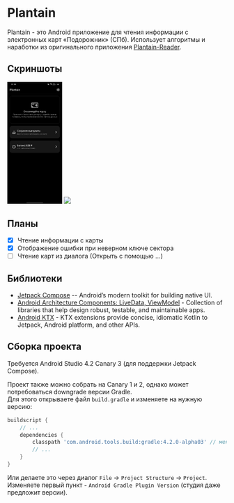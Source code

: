 # Plantain

Plantain - это Android приложение для чтения информации с электронных карт «Подорожник» (СПб).
Использует алгоритмы и наработки из оригинального приложения [Plantain-Reader](https://github.com/krikunts/plantainreader).

## Скриншоты
<img  src="https://raw.githubusercontent.com/enxy0/Plantain/master/.github/home.jpg?raw=true"  width=25% /> <img  src="https://raw.githubusercontent.com/enxy0/Plantain/master/.github/info.jpg?raw=true"  width=25% />

## Планы
-   [x] Чтение информации с карты
-   [x] Отображение ошибки при неверном ключе сектора
-   [ ] Чтение карт из диалога (Открыть с помощью ...)

## Библиотеки
*   [Jetpack Compose](https://developer.android.com/jetpack/compose) -- Android’s modern toolkit for building native UI.
*   [Android Architecture Components: LiveData, ViewModel](https://developer.android.com/topic/libraries/architecture) - Collection of libraries that help design robust, testable, and maintainable apps.
*   [Android KTX](https://developer.android.com/kotlin/ktx) - KTX extensions provide concise, idiomatic Kotlin to Jetpack, Android platform, and other APIs.

## Сборка проекта
Требуется Android Studio 4.2 Canary 3 (для поддержки Jetpack Compose).

Проект также можно собрать на Canary 1 и 2, однако может потребоваться downgrade версии Gradle.  
Для этого открываете файл `build.gradle` и изменяете на нужную версию:
```groovy
buildscript {
    // ...
    dependencies {
        classpath 'com.android.tools.build:gradle:4.2.0-alpha03' // меняете тут
        // ...
    }
}
```

Или делаете это через диалог `File` -> `Project Structure` -> `Project`.  
Изменяете первый пункт - `Android Gradle Plugin Version` (студия даже предложит версии).
